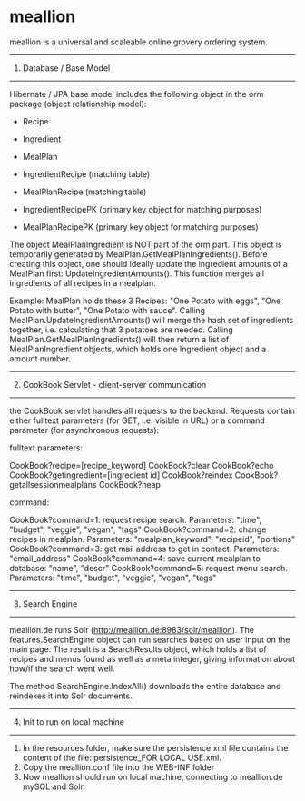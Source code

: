 # meallion

meallion is a universal and scaleable online grovery ordering system.

------------------------
1. Database / Base Model
------------------------

Hibernate / JPA base model includes the following object in the orm package (object relationship model):
 
- Recipe
- Ingredient
- MealPlan
- IngredientRecipe (matching table)
- MealPlanRecipe (matching table)

- IngredientRecipePK (primary key object for matching purposes)
- MealPlanRecipePK (primary key object for matching purposes)

The object MealPlanIngredient is NOT part of the orm part. This object is temporarily generated by MealPlan.GetMealPlanIngredients().
Before creating this object, one should ideally update the ingredient amounts of a MealPlan first: UpdateIngredientAmounts(). This function merges all ingredients of all recipes in a mealplan.

Example:
MealPlan holds these 3 Recipes: "One Potato with eggs", "One Potato with butter", "One Potato with sauce".
Calling MealPlan.UpdateIngredientAmounts() will merge the hash set of ingredients together, i.e. calculating that 3 potatoes are needed.
Calling MealPlan.GetMealPlanIngredients() will then return a list of MealPlanIngredient objects, which holds one Ingredient object and a amount number.

-------------------------------------------------
2. CookBook Servlet - client-server communication
-------------------------------------------------

the CookBook servlet handles all requests to the backend. Requests contain either fulltext parameters (for GET, i.e. visible in URL) or a command parameter (for asynchronous requests):

fulltext parameters:

CookBook?recipe=[recipe_keyword]
CookBook?clear
CookBook?echo
CookBook?getingredient=[ingredient id]
CookBook?reindex
CookBook?getallsessionmealplans
CookBook?heap

command:

CookBook?command=1: request recipe search. Parameters: "time", "budget", "veggie", "vegan", "tags"
CookBook?command=2: change recipes in mealplan. Parameters: "mealplan_keyword", "recipeid", "portions"
CookBook?command=3: get mail address to get in contact. Parameters: "email_address"
CookBook?command=4: save current mealplan to database: "name", "descr"
CookBook?command=5: request menu search. Parameters: "time", "budget", "veggie", "vegan", "tags"

----------------
3. Search Engine
----------------

meallion.de runs Solr (http://meallion.de:8983/solr/meallion). 
The features.SearchEngine object can run searches based on user input on the main page. The result is a SearchResults object, which holds a list of recipes and menus found as well as a meta integer, giving information about how/if the search went well.

The method SearchEngine.IndexAll() downloads the entire database and reindexes it into Solr documents.

-------------------------------
4. Init to run on local machine
-------------------------------

1. In the resources folder, make sure the persistence.xml file contains the content of the file: persistence_FOR LOCAL USE.xml.
2. Copy the meallion.conf file into the WEB-INF folder
3. Now meallion should run on local machine, connecting to meallion.de mySQL and Solr.
